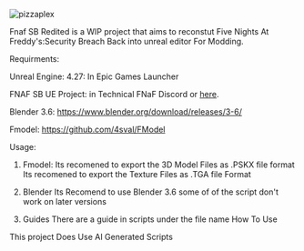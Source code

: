![pizzaplex](https://github.com/user-attachments/assets/6ee68292-5f1e-4927-9a76-7deb4b987f10)


Fnaf SB Redited is a WIP project that aims to reconstut Five Nights At Freddy's:Security Breach Back into unreal editor For Modding.

Requirments:

Unreal Engine: 4.27: In Epic Games Launcher

FNAF SB UE Project: in Technical FNaF Discord or [here](https://drive.google.com/file/d/1Rbuq7bDuqWt1FHJhbqcTbPY6m9Hm1PSO/view).

Blender 3.6: https://www.blender.org/download/releases/3-6/

Fmodel: https://github.com/4sval/FModel

Usage:
1. Fmodel:
Its recomened to export the 3D Model Files as .PSKX file format
Its recomened to export the Texture Files as .TGA file Format

2. Blender
Its Recomend to use Blender 3.6 some of of the script don't work on later versions


3. Guides
There are a guide in scripts under the file name How To Use


This project Does Use AI Generated Scripts
